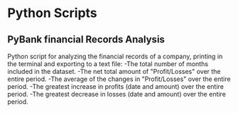 # Python Scripts

## PyBank financial Records Analysis 
Python script for analyzing the financial records of a company, printing in the terminal and exporting to a text file:
 -The total number of months included in the dataset.
 -The net total amount of "Profit/Losses" over the entire period.
 -The average of the changes in "Profit/Losses" over the entire period.
 -The greatest increase in profits (date and amount) over the entire period.
 -The greatest decrease in losses (date and amount) over the entire period.
